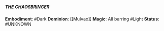 ##### **THE CHAOSBRINGER**

**Embodiment**: #Dark 
**Dominion**: [[Mulvao]]
**Magic**: All barring #Light
**Status**: #UNKNOWN